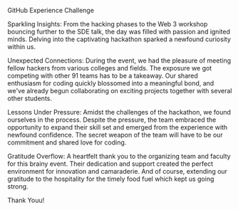 GitHub Experience Challenge

Sparkling Insights:
From the hacking phases to the Web 3 workshop bouncing further to the SDE talk, the day was filled with passion and ignited minds.  Delving into the captivating hackathon sparked a newfound curiosity within us.

Unexpected Connections:
During the event, we had the pleasure of meeting fellow hackers from various colleges and fields. The exposure we got competing with other 91 teams has to be a takeaway. Our shared enthusiasm for coding quickly blossomed into a meaningful bond, and we've already begun collaborating on exciting projects together with several other students.

Lessons Under Pressure:
Amidst the challenges of the hackathon, we found ourselves in the process. Despite the pressure, the team embraced the opportunity to expand their skill set and emerged from the experience with newfound confidence. The secret weapon of the team will have to be our commitment and shared love for coding.

Gratitude Overflow:
A heartfelt thank you to the organizing team and faculty for this brainy event. Their dedication and support created the perfect environment for innovation and camaraderie. And of course, extending our gratitude to the hospitality for the timely food fuel which kept us going strong.

Thank Youu!